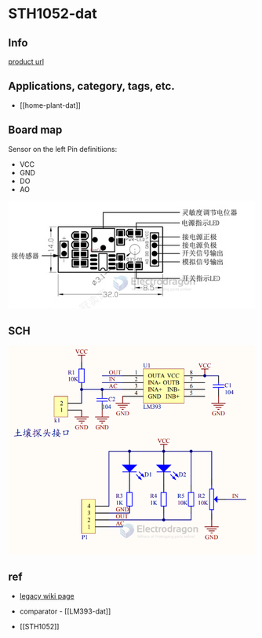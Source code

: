 
# STH1052-dat

## Info 
 
[product url](https://www.electrodragon.com/product/soildust-humiditywatermoisture-sensor/)
 
## Applications, category, tags, etc. 

- [[home-plant-dat]]

## Board map 

Sensor on the left 
Pin definitiions:
- VCC
- GND
- DO
- AO


![](2024-03-26-15-50-48.png)

## SCH 

![](2024-03-26-15-53-06.png)


## ref 

- [legacy wiki page ](https://www.electrodragon.com/w/index.php?title=Soil/Dust_Humidity/Water/Moisture_Sensor)
 
- comparator - [[LM393-dat]]
  
- [[STH1052]]
